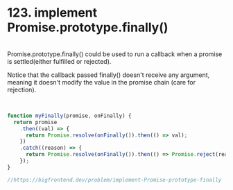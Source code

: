 <h1>123. implement Promise.prototype.finally()
</h1>

<br/>Promise.prototype.finally() could be used to run a callback when a promise is settled(either fulfilled or rejected).

Notice that the callback passed finally() doesn't receive any argument, meaning it doesn't modify the value in the promise chain (care for rejection).

<br/>

```javascript
function myFinally(promise, onFinally) {
  return promise
    .then((val) => {
      return Promise.resolve(onFinally()).then(() => val);
    })
    .catch((reason) => {
      return Promise.resolve(onFinally()).then(() => Promise.reject(reason));
    });
}

//https://bigfrontend.dev/problem/implement-Promise-prototype-finally
```
